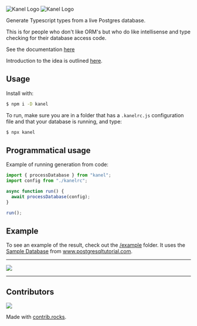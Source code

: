 ![Kanel Logo](./logo-bright.png#gh-light-mode-only)
![Kanel Logo](./logo-dark.png#gh-dark-mode-only)

Generate Typescript types from a live Postgres database.

This is for people who don't like ORM's but who do like intellisense and type checking for their database access code.

See the documentation [here](https://kristiandupont.github.io/kanel)

Introduction to the idea is outlined [here](https://medium.com/@kristiandupont/generating-typescript-types-from-postgres-48661868ef84).

## Usage

Install with:

```bash
$ npm i -D kanel
```

To run, make sure you are in a folder that has a `.kanelrc.js` configuration file and that your database is running, and type:

```bash
$ npx kanel
```

## Programmatical usage

Example of running generation from code:

```typescript
import { processDatabase } from "kanel";
import config from "./kanelrc";

async function run() {
  await processDatabase(config);
}

run();
```

## Example

To see an example of the result, check out the [/example](example) folder. It uses the [Sample Database](https://www.postgresqltutorial.com/postgresql-sample-database/) from www.postgresqltutorial.com.

---

<img src="https://images.unsplash.com/photo-1530991472021-ce0e43475f6e?ixlib=rb-1.2.1&ixid=eyJhcHBfaWQiOjEyMDd9&auto=format&fit=crop&w=1350&q=80" />

---

## Contributors

<a href="https://github.com/kristiandupont/kanel/graphs/contributors">
  <img src="https://contrib.rocks/image?repo=kristiandupont/kanel" />
</a>

Made with [contrib.rocks](https://contrib.rocks).
